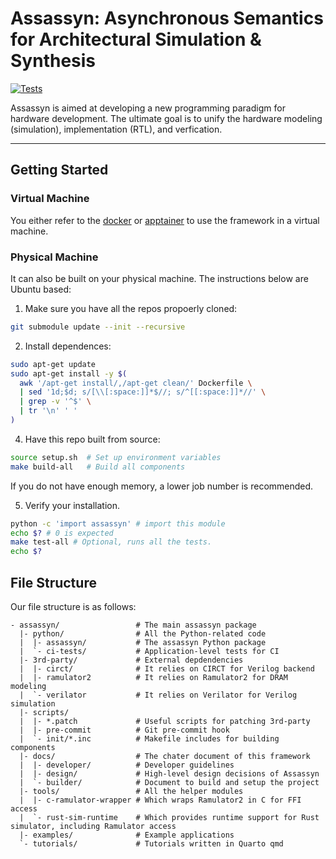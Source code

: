 # Assassyn: **As**ynchronous **S**emantics for **A**rchitectural **S**imulation & **Syn**thesis

[![Tests](https://github.com/synthesys-lab/assassyn/actions/workflows/test.yaml/badge.svg)](https://github.com/synthesys-lab/assassyn/actions/workflows/test.yaml)

Assassyn is aimed at developing a new programming paradigm for hardware development.
The ultimate goal is to unify the hardware modeling (simulation), implementation (RTL),
and verfication.

---

## Getting Started

### Virtual Machine
You either refer to the [docker](./docs/vm/docker.md) or [apptainer](./docs/vm/apptainer.md)
to use the framework in a virtual machine.


### Physical Machine
It can also be built on your physical machine. The instructions below are Ubuntu based:

1. Make sure you have all the repos propoerly cloned:
````sh
git submodule update --init --recursive
````

2. Install dependences:

````sh
sudo apt-get update
sudo apt-get install -y $(
  awk '/apt-get install/,/apt-get clean/' Dockerfile \
  | sed '1d;$d; s/[\\[:space:]]*$//; s/^[[:space:]]*//' \
  | grep -v '^$' \
  | tr '\n' ' '
)
````

4. Have this repo built from source:
````sh
source setup.sh  # Set up environment variables
make build-all   # Build all components
````

If you do not have enough memory, a lower job number is recommended.

5. Verify your installation.
````sh
python -c 'import assassyn' # import this module
echo $? # 0 is expected
make test-all # Optional, runs all the tests.
echo $?
````

## File Structure

Our file structure is as follows:

```
- assassyn/                 # The main assassyn package
  |- python/                # All the Python-related code
  |  |- assassyn/           # The assassyn Python package
  |  `- ci-tests/           # Application-level tests for CI
  |- 3rd-party/             # External depdendencies
  |  |- circt/              # It relies on CIRCT for Verilog backend
  |  |- ramulator2          # It relies on Ramulator2 for DRAM modeling
  |  `- verilator           # It relies on Verilator for Verilog simulation
  |- scripts/
  |  |- *.patch             # Useful scripts for patching 3rd-party
  |  |- pre-commit          # Git pre-commit hook
  |  `- init/*.inc          # Makefile includes for building components
  |- docs/                  # The chater document of this framework
  |  |- developer/          # Developer guidelines
  |  |- design/             # High-level design decisions of Assassyn
  |  `- builder/            # Document to build and setup the project
  |- tools/                 # All the helper modules
  |  |- c-ramulator-wrapper # Which wraps Ramulator2 in C for FFI access
  |  `- rust-sim-runtime    # Which provides runtime support for Rust simulator, including Ramulator access
  |- examples/              # Example applications
  `- tutorials/             # Tutorials written in Quarto qmd
```
